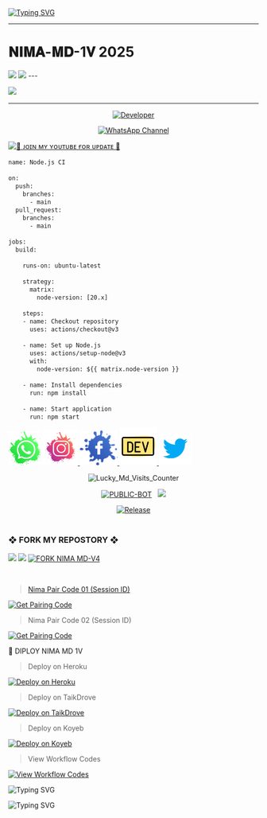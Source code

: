<a href="https://git.io/typing-svg">
  <img src="https://readme-typing-svg.demolab.com?font=Black+Ops+One&size=100&pause=1000&color=0000FF&center=true&width=1000&height=200&lines=%E0%B6%B8%E0%B7%99%E0%B6%BA+%E0%B6%B1%E0%B7%92%E0%B6%BA%E0%B7%8F%E0%B6%9C%E0%B7%9A+%E0%B6%85%E0%B6%AF%E0%B7%8F%E0%B7%80%E0%B7%92%E0%B6%BA" alt="Typing SVG" style="max-width: 100%; height: auto;" />
</a>

  
---  
<h1>𝐍𝐈𝐌𝐀-𝐌𝐃-1𝐕 2025 </h1>
<a><img src='https://i.imgur.com/LyHic3i.gif'/></a>
<a><img src='https://i.imgur.com/LyHic3i.gif'/></a>
--- 

<a><img src='https://files.catbox.moe/60dfx8.jpg'/></a>

---

<p align="center">
  <a href="https://github.com/Nimsara0000/NIMA-MD-GITPT-1V-"><img title="Developer" src="https://img.shields.io/badge/Author-NIMA%20MR-FF7604.svg?style=big-square&logo=github" /></a>
</p>

<div align="center">
  
[![WhatsApp Channel](https://img.shields.io/badge/Join-WhatsApp%20Channel-FF00F8?style=big-square&logo=whatsapp)](https://whatsapp.com/channel/0029VazajdIIt5rrYdTBSc0P)
</div>


<a href="https://youtube.com/@nimayt-i7y?si=O3cTUf2xsfUyTfYX"><img src="https://img.shields.io/badge/%F0%9F%8E%89%20ᴊᴏɪɴ%20ᴏᴜʀ%20ʏᴏᴜᴛᴜʙᴇ%20ᴄʜᴀɴɴᴇʟ-blue" alt="🔰 ᴊᴏɪɴ ᴍʏ ʏᴏᴜᴛᴜʙᴇ ғᴏʀ ᴜᴘᴅᴀᴛᴇ 🔰" width="300"></a>



```
name: Node.js CI

on:
  push:
    branches:
      - main
  pull_request:
    branches:
      - main

jobs:
  build:

    runs-on: ubuntu-latest

    strategy:
      matrix:
        node-version: [20.x]

    steps:
    - name: Checkout repository
      uses: actions/checkout@v3

    - name: Set up Node.js
      uses: actions/setup-node@v3
      with:
        node-version: ${{ matrix.node-version }}

    - name: Install dependencies
      run: npm install

    - name: Start application
      run: npm start 
```


 <img src="https://raw.githubusercontent.com/shizothetechie/database/main/icon/WhatsApp.png" width="13%"> </a>
  <a href="undefined"> <img src="https://raw.githubusercontent.com/shizothetechie/database/main/icon/Instagram2.png" width="14%"> </a>
  <a href="undefined"> <img src="https://raw.githubusercontent.com/shizothetechie/database/main/icon/Facebook.png" width="15%"> </a><a href="https://github.com/mrdinesh595"> <img src="https://raw.githubusercontent.com/shizothetechie/database/main/icon/devto.png" width="15%"> </a><a href="https:"> <img src="https://raw.githubusercontent.com/shizothetechie/database/main/icon/twitter.png" width="13%"> </a>
</p>

<p align="center"><img src="https://moe-counter.glitch.me/get/@LUCKY_MD?theme=gelbooru" alt="Lucky_Md_Visits_Counter" /></p>

<p align="center">
<a href="https://github.com/XdTechPro/KHAN-MD"><img title="PUBLIC-BOT" src="https://img.shields.io/static/v1?label=Language&message=English&style=square&color=darkpink"></a> &nbsp;
  <img src="https://komarev.com/ghpvc/?username=KHAN-MD&label=VIEWS&style=square&color=blue" />
</p>
</p> 

<p align="center">
  <a href="https://github.com/XdTechPro/KHAN-MD"><img title="Release" src="https://img.shields.io/badge/Release-beta%20v3.0-cyan.svg?style=for-the-badge&logo=appveyor" /></a>
</p>


### <br>  ❖ FORK MY REPOSTORY ❖ 

<a><img src='https://i.imgur.com/LyHic3i.gif'/></a>
<a><img src='https://i.imgur.com/LyHic3i.gif'/></a>
[![FORK NIMA MD-V4](https://img.shields.io/badge/FORK%20-NIMA%20MD%20V1-white)](https://github.com/Nimsara0000/NIMA-MD-GITPT-1V-/fork)


<p align="center">
  <a href="#"><img src="http://readme-typing-svg.herokuapp.com?color=00008B&center=true&vCenter=true&multiline=false&lines=NIMA+-+MD+-+V1+WHATSAPP+BOT" alt="">




> Nima Pair Code 01 (Session ID)

<p align="left">  
<a href='https://nima-web-pair-2-3.onrender.com' target="_blank"><img alt='Get Pairing Code' src='https://img.shields.io/badge/Get%20Pairing%20Code-000000?style=for-the-badge&logo=codefactor&logoColor=white'/></a>  
</p>  

> Nima Pair Code 02 (Session ID)

<p align="left">  
<a href='https://nima-web-pair-2-3.onrender.com' target="_blank"><img alt='Get Pairing Code' src='https://img.shields.io/badge/Get%20Pairing%20Code-ff0000?style=for-the-badge&logo=codefactor&logoColor=white'/></a>  
</p>  


🚀 DIPLOY NIMA MD 1V

> Deploy on Heroku



<p align="left">  
<a href='https://dashboard.heroku.com/new?template=https://github.com/XdTechPro/KHAN-MD/tree/main' target="_blank"><img alt='Deploy on Heroku' src='https://img.shields.io/badge/Deploy%20on-Heroku-FF004D?style=for-the-badge&logo=heroku&logoColor=white'/></a>  
</p>

> Deploy on TaikDrove



<p align="left">  
<a href='https://host.talkdrove.com/share-bot/82' target="_blank"><img alt='Deploy on TaikDrove' src='https://img.shields.io/badge/Deploy%20on-TaikDrove-6971FF?style=for-the-badge&logo=google-cloud&logoColor=white'/></a>  
</p>

> Deploy on Koyeb



<p align="left">  
<a href='https://app.koyeb.com/services/deploy?type=git&repository=XdTechPro/KHAN-MD&ports=3000' target="_blank"><img alt='Deploy on Koyeb' src='https://img.shields.io/badge/Deploy%20on-Koyeb-FF009D?style=for-the-badge&logo=koyeb&logoColor=white'/></a>  
</p>

> View Workflow Codes



<p align="left">  
<a href="https://whatsapp.com/channel/0029VazajdIIt5rrYdTBSc0P" target="_blank"><img alt='View Workflow Codes' src='https://img.shields.io/badge/View-Workflow%20Codes-FF0076?style=for-the-badge&logo=githubactions&logoColor=white'/></a>  
</p>  


<img src="https://readme-typing-svg.demolab.com?font=Jersey+20+Charted&size=30&pause=1000&color=F71515&width=435&lines=MY+NIMA+MD-+V1+DIPLOY-+THANKS" alt="Typing SVG" /></a>  



<img src="https://readme-typing-svg.demolab.com?font=Jersey+20+Charted&size=30&pause=0&color=00008B&width=435&lines=BOT+OWNER+CONTACT+%2B94760743488" alt="Typing SVG" />
